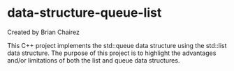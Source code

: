 # data-structure-queue-list
Created by Brian Chairez

This C++ project implements the std::queue data structure using the std::list data structure.
The purpose of this project is to highlight the advantages and/or limitations of both the list and queue data structures.
